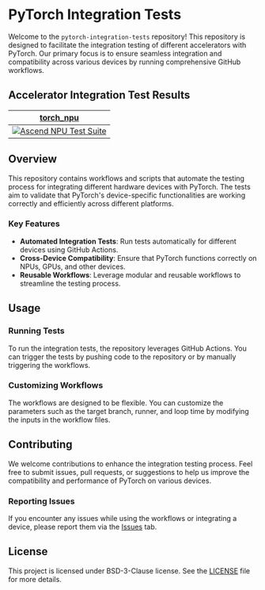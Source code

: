 # PyTorch Integration Tests

Welcome to the `pytorch-integration-tests` repository! This repository is
designed to facilitate the integration testing of different accelerators with
PyTorch. Our primary focus is to ensure seamless integration and compatibility
across various devices by running comprehensive GitHub workflows.

## Accelerator Integration Test Results

<!-- Start -->

| [torch_npu][1]                   |
|----------------------------------|
| [![Ascend NPU Test Suite][2]][3] | 

[1]: https://github.com/ascend/pytorch

[2]: https://github.com/cosdt/pytorch-integration-tests/actions/workflows/ascend_npu_test.yml/badge.svg

[3]: https://github.com/cosdt/pytorch-integration-tests/actions/workflows/ascend_npu_test.yml

<!-- End -->

## Overview

This repository contains workflows and scripts that automate the testing
process for integrating different hardware devices with PyTorch. The tests aim
to validate that PyTorch's device-specific functionalities are working
correctly and efficiently across different platforms.

### Key Features

- **Automated Integration Tests**: Run tests automatically for different devices using GitHub Actions.
- **Cross-Device Compatibility**: Ensure that PyTorch functions correctly on NPUs, GPUs, and other devices.
- **Reusable Workflows**: Leverage modular and reusable workflows to streamline the testing process.

## Usage

### Running Tests

To run the integration tests, the repository leverages GitHub Actions.
You can trigger the tests by pushing code to the repository or by manually
triggering the workflows.

### Customizing Workflows

The workflows are designed to be flexible. You can customize the parameters
such as the target branch, runner, and loop time by modifying the inputs in
the workflow files.

## Contributing

We welcome contributions to enhance the integration testing process. Feel free
to submit issues, pull requests, or suggestions to help us improve the
compatibility and performance of PyTorch on various devices.

### Reporting Issues

If you encounter any issues while using the workflows or integrating a device,
please report them via the [Issues](https://github.com/cosdt/pytorch-integration-tests/issues) tab.

## License

This project is licensed under BSD-3-Clause license. See the [LICENSE](LICENSE)
file for more details.
